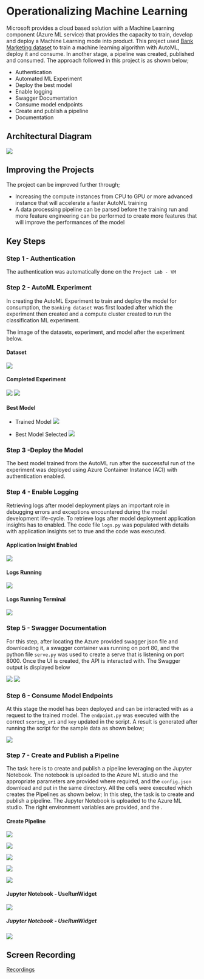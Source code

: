 # Operationalizing Machine Learning

Microsoft provides a cloud based solution with a Machine Learning component (Azure ML service) that provides the capacity to train, develop and deploy a Machine Learning mode into product. This project used <a href='https://automlsamplenotebookdata.blob.core.windows.net/automl-sample-notebook-data/bankmarketing_train.csv'>Bank Marketing dataset</a> to train a machine learning algorithm with AutoML, deploy it and consume. In another stage, a pipeline was created, published and consumed. The approach followed in this project is as shown below;

* Authentication
* Automated ML Experiment
* Deploy the best model
* Enable logging
* Swagger Documentation
* Consume model endpoints
* Create and publish a pipeline
* Documentation

## Architectural Diagram
![](screenshots/archietecture.JPG) 

## Improving the Projects

The project can be improved further through;
* Increasing the compute instances from CPU to GPU or more advanced instance that will accelerate a faster AutoML training
* A data processing pipeline can be parsed before the training run and more feature engineering can be performed to create more features that will improve the performances of the model


## Key Steps
### Step 1 - Authentication

The authentication was automatically done on the `Project Lab - VM` 

### Step 2 - AutoML Experiment

In creating the AutoML Experiment to train and deploy the model for consumption, the `Banking dataset` was first loaded after which the experiment then created and a compute cluster created to run the classification ML experiment.

The image of the datasets, experiment, and model after the experiment below.

#### Dataset
![](screenshots/dataset.JPG) 

#### Completed Experiment

![](screenshots/experiment1.JPG) 
![](screenshots/experimentcompleted.JPG) 

#### Best Model
* Trained Model
![](screenshots/bestmodel.JPG) 

* Best Model Selected
![](screenshots/bestmodel1.JPG) 


### Step 3 -Deploy the Model 

The best model trained from the AutoML run after the successful run of the experiment was deployed using Azure Container Instance (ACI) with authentication enabled.


### Step 4 - Enable Logging
Retrieving logs after model deployment plays an important role in debugging errors and exceptions encountered during the model development life-cycle. To retrieve logs after model deployment application insights has to enabled. The code file `logs.py` was populated with details with application insights set to true and the code was executed.

#### Application Insight Enabled

![](screenshots/applicationinsight.JPG)


#### Logs Running

![](screenshots/applicationinsight2.JPG)

#### Logs Running Terminal

![](screenshots/logsrunning.JPG)

### Step 5 - Swagger Documentation

For this step, after locating the Azure provided swagger json file and downloading it, a swagger container was running on port 80, and the python file `serve.py` was used to create a serve that is listening on port 8000. Once the UI is created, the API is interacted with. The Swagger output is displayed below

![](screenshots/swagger_1.JPG)
![](screenshots/swagger_4.JPG)


### Step 6 - Consume Model Endpoints

At this stage the model has been deployed and can be interacted with as a request to the trained model. The `endpoint.py` was executed with the correct `scoring_uri` and `key` updated in the script. A result is generated after running the script for the sample data as shown below;

![](screenshots/consume.JPG)

### Step 7 -  Create and Publish a Pipeline
The task here is to create and publish a pipeline leveraging on the Jupyter Notebook. The notebook is uploaded to the Azure ML studio and the appropriate parameters are provided where required, and the `config.json` download and put in the same directory. All the cells were executed which creates the Pipelines as shown below;
In this step, the task is to create and publish a pipeline. The Jupyter Notebook is uploaded to the Azure ML studio. The right environment variables are provided, and the .

#### Create Pipeline

![](screenshots/pipeline1.JPG)

![](screenshots/pipeline2.JPG)

![](screenshots/pipeline3.JPG)

![](screenshots/pipeline4.JPG)

![](screenshots/pipeline5.JPG)

#### Jupyter Notebook - UseRunWidget

![](screenshots/Jupyternotebook.JPG)

##### Jupyter Notebook - UseRunWidget
![](screenshots/Jupyternotebook2.JPG)




## Screen Recording
<a href='https://youtu.be/-oiPVgv0d98'>Recordings</a>

